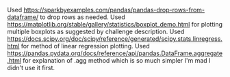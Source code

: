 Used https://sparkbyexamples.com/pandas/pandas-drop-rows-from-dataframe/ to drop rows as needed. 
Used https://matplotlib.org/stable/gallery/statistics/boxplot_demo.html for plotting multiple boxplots as suggested by challenge description. 
Used https://docs.scipy.org/doc/scipy/reference/generated/scipy.stats.linregress.html for method of linear regression plotting. 
Used https://pandas.pydata.org/docs/reference/api/pandas.DataFrame.aggregate.html for explanation of .agg method which is so much simpler I'm mad I didn't use it first. 
